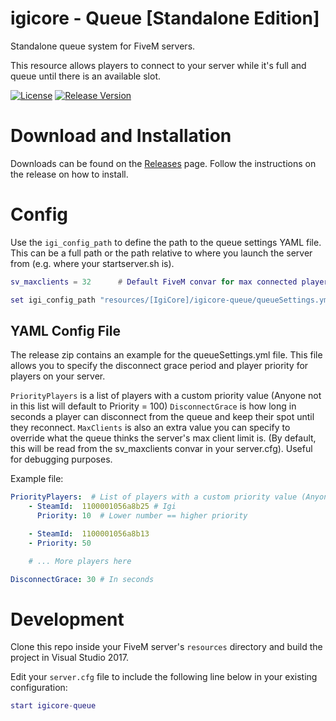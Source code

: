 # igicore - Queue [Standalone Edition]
Standalone queue system for FiveM servers.

This resource allows players to connect to your server while it's full and queue until there is an available slot.

[![License](https://img.shields.io/github/license/Igirisujin/igicore-queue-standalone.svg)](LICENSE)
[![Release Version](https://img.shields.io/github/release/Igirisujin/igicore-queue-standalone.svg)](https://github.com/Igirisujin/igicore-queue-standalone/releases)

# Download and Installation
Downloads can be found on the [Releases](https://github.com/Igirisujin/igicore-queue-standalone/releases/latest) page.
Follow the instructions on the release on how to install.

# Config
Use the `igi_config_path` to define the path to the queue settings YAML file. This can be a full path or the path relative to where you launch the server from (e.g. where your startserver.sh is).

```lua
sv_maxclients = 32      # Default FiveM convar for max connected players

set igi_config_path "resources/[IgiCore]/igicore-queue/queueSettings.yml"  # Path to the config file relative to where you launch the server
```

## YAML Config File
The release zip contains an example for the queueSettings.yml file. This file allows you to specify the disconnect grace period and player priority for players on your server.

`PriorityPlayers` is a list of players with a custom priority value (Anyone not in this list will default to Priority = 100) 
`DisconnectGrace` is how long in seconds a player can disconnect from the queue and keep their spot until they reconnect.
`MaxClients` is also an extra value you can specify to override what the queue thinks the server's max client limit is. (By default, this will be read from the sv_maxclients convar in your server.cfg). Useful for debugging purposes.

Example file:
```yml
PriorityPlayers:  # List of players with a custom priority value (Anyone not in this list will default to Priority = 100)
    - SteamId:  1100001056a8b25 # Igi
      Priority: 10  # Lower number == higher priority

    - SteamId:  1100001056a8b13
    - Priority: 50

    # ... More players here

DisconnectGrace: 30 # In seconds
```


# Development
Clone this repo inside your FiveM server's ``resources`` directory and build the project in Visual Studio 2017.

Edit your ``server.cfg`` file to include the following line below in your existing configuration:

```lua
start igicore-queue
```


